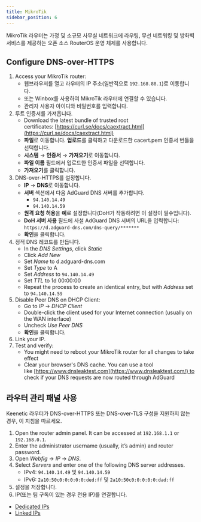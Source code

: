 ```yaml
---
title: MikroTik
sidebar_position: 6
---
```


MikroTik 라우터는 가정 및 소규모 사무실 네트워크에 라우팅, 무선 네트워킹 및 방화벽 서비스를 제공하는 오픈 소스 RouterOS 운영 체제를 사용합니다.

## Configure DNS-over-HTTPS

1. Access your MikroTik router:
   - 웹브라우저를 열고 라우터의 IP 주소(일반적으로 `192.168.88.1`)로 이동합니다.
   - 또는 Winbox를 사용하여 MikroTik 라우터에 연결할 수 있습니다.
   - 관리자 사용자 아이디와 비밀번호를 입력합니다.
2. 루트 인증서를 가져옵니다.
   - Download the latest bundle of trusted root certificates: [https://curl.se/docs/caextract.html](https://curl.se/docs/caextract.html)
   - **파일**로 이동합니다. **업로드**를 클릭하고 다운로드한 cacert.pem 인증서 번들을 선택합니다.
   - **시스템** → **인증서** → **가져오기**로 이동합니다.
   - **파일 이름** 필드에서 업로드한 인증서 파일을 선택합니다.
   - **가져오기**를 클릭합니다.
3. DNS-over-HTTPS를 설정합니다.
   - **IP** → **DNS**로 이동합니다.
   - **서버** 섹션에서 다음 AdGuard DNS 서버를 추가합니다.
     - `94.140.14.49`
     - `94.140.14.59`
   - **원격 요청 허용**을 **예**로 설정합니다(DoH가 작동하려면 이 설정이 필수입니다).
   - **DoH 서버 사용** 필드에 사설 AdGuard DNS 서버의 URL을 입력합니다: `https://d.adguard-dns.com/dns-query/*******`
   - **확인**을 클릭합니다.
4. 정적 DNS 레코드를 만듭니다.
   - In the _DNS Settings_, click _Static_
   - Click _Add New_
   - Set _Name_ to d.adguard-dns.com
   - Set _Type_ to A
   - Set _Address_ to `94.140.14.49`
   - Set _TTL_ to 1d 00:00:00
   - Repeat the process to create an identical entry, but with _Address_ set to `94.140.14.59`
5. Disable Peer DNS on DHCP Client:
   - Go to _IP_ → _DHCP Client_
   - Double-click the client used for your Internet connection (usually on the WAN interface)
   - Uncheck _Use Peer DNS_
   - **확인**을 클릭합니다.
6. Link your IP.
7. Test and verify:
   - You might need to reboot your MikroTik router for all changes to take effect
   - Clear your browser's DNS cache. You can use a tool like [https://www.dnsleaktest.com](https://www.dnsleaktest.com/) to check if your DNS requests are now routed through AdGuard

## 라우터 관리 패널 사용

Keenetic 라우터가 DNS-over-HTTPS 또는 DNS-over-TLS 구성을 지원하지 않는 경우, 이 지침을 따르세요.

1. Open the router admin panel. It can be accessed at `192.168.1.1` or `192.168.0.1`.
2. Enter the administrator username (usually, it’s admin) and router password.
3. Open _Webfig_ → _IP_ → _DNS_.
4. Select _Servers_ and enter one of the following DNS server addresses.
   - IPv4: `94.140.14.49` 및 `94.140.14.59`
   - IPv6: `2a10:50c0:0:0:0:0:ded:ff` 및 `2a10:50c0:0:0:0:0:dad:ff`
5. 설정을 저장합니다.
6. IP(또는 팀 구독이 있는 경우 전용 IP)를 연결합니다.

- [Dedicated IPs](/private-dns/connect-devices/other-options/dedicated-ip.md)
- [Linked IPs](/private-dns/connect-devices/other-options/linked-ip.md)
